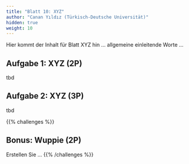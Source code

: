 ```yaml
---
title: "Blatt 10: XYZ"
author: "Canan Yıldız (Türkisch-Deutsche Universität)"
hidden: true
weight: 10
---
```



Hier kommt der Inhalt für Blatt XYZ hin ... allgemeine einleitende Worte ...

## Aufgabe 1: XYZ (2P)

tbd

## Aufgabe 2: XYZ (3P)

tbd



{{% challenges %}}
## Bonus: Wuppie (2P)
Erstellen Sie ...
{{% /challenges %}}
